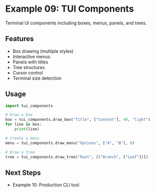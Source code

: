 # Example 09: TUI Components

Terminal UI components including boxes, menus, panels, and trees.

## Features
- Box drawing (multiple styles)
- Interactive menus
- Panels with titles
- Tree structures
- Cursor control
- Terminal size detection

## Usage
```python
import tui_components

# Draw a box
box = tui_components.draw_box("Title", ["Content"], 40, "light")
for line in box:
    print(line)

# Create a menu
menu = tui_components.draw_menu("Options", ["A", "B"], 0)

# Draw a tree
tree = tui_components.draw_tree("Root", [("Branch", ["Leaf"])])
```

## Next Steps
- Example 10: Production CLI tool
